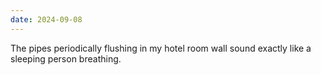 ```yaml
---
date: 2024-09-08
---
```


The pipes periodically flushing in my hotel room wall sound exactly like a sleeping person breathing.
